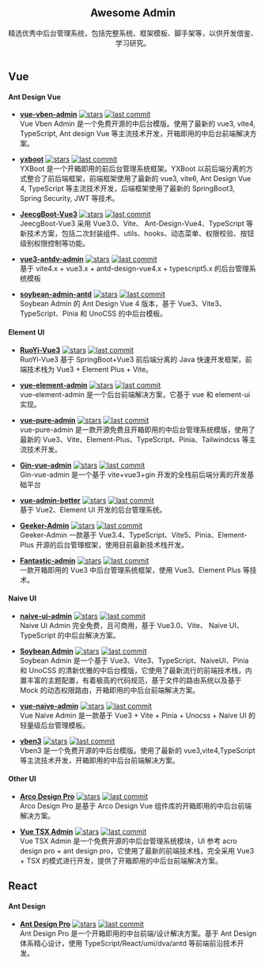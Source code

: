 <h2 align='center'>Awesome Admin</h2>

<p align='center'>
精选优秀中后台管理系统，包括完整系统、框架模板、脚手架等，以供开发借鉴、学习研究。
<br><br>

## Vue

#### Ant Design Vue

- [**vue-vben-admin**](https://github.com/vbenjs/vue-vben-admin) [![stars](https://img.shields.io/github/stars/vbenjs/vue-vben-admin?style=flat)](https://github.com/vbenjs/vue-vben-admin) [![last commit](https://img.shields.io/github/last-commit/vbenjs/vue-vben-admin)](https://github.com/vbenjs/vue-vben-admin) \
  Vue Vben Admin 是一个免费开源的中后台模版。使用了最新的 vue3, vite4, TypeScript, Ant design Vue 等主流技术开发，开箱即用的中后台前端解决方案。

- [**yxboot**](https://github.com/boyazuo/yxboot) [![stars](https://img.shields.io/github/stars/boyazuo/yxboot?style=flat)](https://github.com/boyazuo/yxboot) [![last commit](https://img.shields.io/github/last-commit/boyazuo/yxboot)](https://github.com/boyazuo/yxboot) \
  YXBoot 是一个开箱即用的前后台管理系统框架。YXBoot 以前后端分离的方式整合了前后端框架，前端框架使用了最新的 vue3, vite6, Ant Design Vue 4, TypeScript 等主流技术开发，后端框架使用了最新的 SpringBoot3, Spring Security, JWT 等技术。

- [**JeecgBoot-Vue3**](https://github.com/jeecgboot/jeecgboot-vue3) [![stars](https://img.shields.io/github/stars/jeecgboot/jeecgboot-vue3?style=flat)](https://github.com/jeecgboot/jeecgboot-vue3) [![last commit](https://img.shields.io/github/last-commit/jeecgboot/jeecgboot-vue3)](https://github.com/jeecgboot/jeecgboot-vue3) \
  JeecgBoot-Vue3 采用 Vue3.0、Vite、 Ant-Design-Vue4、TypeScript 等新技术方案，包括二次封装组件、utils、hooks、动态菜单、权限校验、按钮级别权限控制等功能。

- [**vue3-antdv-admin**](https://github.com/buqiyuan/vue3-antdv-admin) [![stars](https://img.shields.io/github/stars/buqiyuan/vue3-antdv-admin?style=flat)](https://github.com/buqiyuan/vue3-antdv-admin) [![last commit](https://img.shields.io/github/last-commit/buqiyuan/vue3-antdv-admin)](https://github.com/buqiyuan/vue3-antdv-admin) \
  基于 vite4.x + vue3.x + antd-design-vue4.x + typescript5.x 的后台管理系统模板

- [**soybean-admin-antd**](https://github.com/soybeanjs/soybean-admin-antd) [![stars](https://img.shields.io/github/stars/soybeanjs/soybean-admin-antd?style=flat)](https://github.com/soybeanjs/soybean-admin-antd) [![last commit](https://img.shields.io/github/last-commit/soybeanjs/soybean-admin-antd)](https://github.com/soybeanjs/soybean-admin-antd) \
  Soybean Admin 的 Ant Design Vue 4 版本，基于 Vue3、Vite3、TypeScript、Pinia 和 UnoCSS 的中后台模板。

#### Element UI

- [**RuoYi-Vue3**](https://github.com/yangzongzhuan/RuoYi-Vue3) [![stars](https://img.shields.io/github/stars/yangzongzhuan/RuoYi-Vue3?style=flat)](https://github.com/yangzongzhuan/RuoYi-Vue3) [![last commit](https://img.shields.io/github/last-commit/yangzongzhuan/RuoYi-Vue3)](https://github.com/yangzongzhuan/RuoYi-Vue3)\
  RuoYi-Vue3 基于 SpringBoot+Vue3 前后端分离的 Java 快速开发框架，前端技术栈为 Vue3 + Element Plus + Vite。

- [**vue-element-admin**](https://github.com/PanJiaChen/vue-element-admin) [![stars](https://img.shields.io/github/stars/PanJiaChen/vue-element-admin?style=flat)](https://github.com/PanJiaChen/vue-element-admin) [![last commit](https://img.shields.io/github/last-commit/PanJiaChen/vue-element-admin)](https://github.com/PanJiaChen/vue-element-admin)\
  vue-element-admin 是一个后台前端解决方案，它基于 vue 和 element-ui 实现。

- [**vue-pure-admin**](https://github.com/pure-admin/vue-pure-admin) [![stars](https://img.shields.io/github/stars/pure-admin/vue-pure-admin?style=flat)](https://github.com/pure-admin/vue-pure-admin) [![last commit](https://img.shields.io/github/last-commit/pure-admin/vue-pure-admin)](https://github.com/pure-admin/vue-pure-admin)\
  vue-pure-admin 是一款开源免费且开箱即用的中后台管理系统模版，使用了最新的 Vue3、Vite、Element-Plus、TypeScript、Pinia、Tailwindcss 等主流技术开发。

- [**Gin-vue-admin**](https://github.com/flipped-aurora/gin-vue-admin) [![stars](https://img.shields.io/github/stars/flipped-aurora/gin-vue-admin?style=flat)](https://github.com/flipped-aurora/gin-vue-admin) [![last commit](https://img.shields.io/github/last-commit/flipped-aurora/gin-vue-admin)](https://github.com/flipped-aurora/gin-vue-admin) \
  Gin-vue-admin 是一个基于 vite+vue3+gin 开发的全栈前后端分离的开发基础平台

- [**vue-admin-better**](https://github.com/chuzhixin/vue-admin-better) [![stars](https://img.shields.io/github/stars/chuzhixin/vue-admin-better?style=flat)](https://github.com/chuzhixin/vue-admin-better) [![last commit](https://img.shields.io/github/last-commit/chuzhixin/vue-admin-better)](https://github.com/chuzhixin/vue-admin-better)\
  基于 Vue2、Element UI 开发的后台管理系统。

- [**Geeker-Admin**](https://github.com/HalseySpicy/Geeker-Admin) [![stars](https://img.shields.io/github/stars/HalseySpicy/Geeker-Admin?style=flat)](https://github.com/HalseySpicy/Geeker-Admin) [![last commit](https://img.shields.io/github/last-commit/HalseySpicy/Geeker-Admin)](https://github.com/HalseySpicy/Geeker-Admin)\
  Geeker-Admin 一款基于 Vue3.4、TypeScript、Vite5、Pinia、Element-Plus 开源的后台管理框架，使用目前最新技术栈开发。

- [**Fantastic-admin**](https://github.com/fantastic-admin/basic) [![stars](https://img.shields.io/github/stars/fantastic-admin/basic?style=flat)](https://github.com/fantastic-admin/basic) [![last commit](https://img.shields.io/github/last-commit/fantastic-admin/basic)](https://github.com/fantastic-admin/basic)\
  一款开箱即用的 Vue3 中后台管理系统框架，使用 Vue3、Element Plus 等技术。

#### Naive UI

- [**naive-ui-admin**](https://github.com/jekip/naive-ui-admin) [![stars](https://img.shields.io/github/stars/jekip/naive-ui-admin?style=flat)](https://github.com/jekip/naive-ui-admin) [![last commit](https://img.shields.io/github/last-commit/jekip/naive-ui-admin)](https://github.com/jekip/naive-ui-admin) \
  Naive Ui Admin 完全免费，且可商用，基于 Vue3.0、Vite、 Naive UI、TypeScript 的中后台解决方案。

- [**Soybean Admin**](https://github.com/honghuangdc/soybean-admin) [![stars](https://img.shields.io/github/stars/honghuangdc/soybean-admin?style=flat)](https://github.com/honghuangdc/soybean-admin) [![last commit](https://img.shields.io/github/last-commit/honghuangdc/soybean-admin)](https://github.com/honghuangdc/soybean-admin) \
  Soybean Admin 是一个基于 Vue3、Vite3、TypeScript、NaiveUI、Pinia 和 UnoCSS 的清新优雅的中后台模版，它使用了最新流行的前端技术栈，内置丰富的主题配置，有着极高的代码规范，基于文件的路由系统以及基于 Mock 的动态权限路由，开箱即用的中后台前端解决方案。

- [**vue-naive-admin**](https://github.com/zclzone/vue-naive-admin) [![stars](https://img.shields.io/github/stars/zclzone/vue-naive-admin?style=flat)](https://github.com/zclzone/vue-naive-admin) [![last commit](https://img.shields.io/github/last-commit/zclzone/vue-naive-admin)](https://github.com/zclzone/vue-naive-admin) \
  Vue Naive Admin 是一款基于 Vue3 + Vite + Pinia + Unocss + Naive UI 的轻量级后台管理模板。

- [**vben3**](https://github.com/vbenjs/vben3) [![stars](https://img.shields.io/github/stars/vbenjs/vben3?style=flat)](https://github.com/vbenjs/vben3) [![last commit](https://img.shields.io/github/last-commit/vbenjs/vben3)](https://github.com/vbenjs/vben3) \
  Vben3 是一个免费开源的中后台模版。使用了最新的 vue3,vite4,TypeScript 等主流技术开发，开箱即用的中后台前端解决方案。

#### Other UI

- [**Arco Design Pro**](https://github.com/arco-design/arco-design-pro-vue) [![stars](https://img.shields.io/github/stars/arco-design/arco-design-pro-vue?style=flat)](https://github.com/arco-design/arco-design-pro-vue) [![last commit](https://img.shields.io/github/last-commit/arco-design/arco-design-pro-vue)](https://github.com/arco-design/arco-design-pro-vue)\
  Arco Design Pro 是基于 Arco Design Vue 组件库的开箱即用的中后台前端解决方案。

- [**Vue TSX Admin**](https://github.com/manyuemeiquqi/vue-tsx-admin) [![stars](https://img.shields.io/github/stars/manyuemeiquqi/vue-tsx-admin?style=flat)](https://github.com/manyuemeiquqi/vue-tsx-admin) [![last commit](https://img.shields.io/github/last-commit/manyuemeiquqi/vue-tsx-admin)](https://github.com/manyuemeiquqi/vue-tsx-admin) \
  Vue TSX Admin 是一个免费开源的中后台管理系统模块，UI 参考 acro design pro + ant design pro，它使用了最新的前端技术栈，完全采用 Vue3 + TSX 的模式进行开发，提供了开箱即用的中后台前端解决方案。

## React

#### Ant Design

- [**Ant Design Pro**](https://github.com/ant-design/ant-design-pro) [![stars](https://img.shields.io/github/stars/ant-design/ant-design-pro?style=flat)](https://github.com/ant-design/ant-design-pro) [![last commit](https://img.shields.io/github/last-commit/ant-design/ant-design-pro)](https://github.com/ant-design/ant-design-pro) \
  Ant Design Pro 是一个开箱即用的中台前端/设计解决方案。基于 Ant Design 体系精心设计，使用 TypeScript/React/umi/dva/antd 等前端前沿技术开发。
